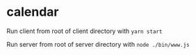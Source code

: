 # calendar

Run client from root of client directory with `yarn start`

Run server from root of server directory with `node ./bin/www.js`

